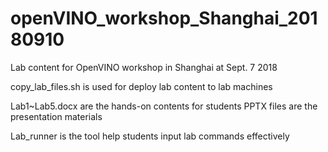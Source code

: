 # openVINO_workshop_Shanghai_20180910
Lab content for OpenVINO workshop in Shanghai at Sept. 7 2018

copy_lab_files.sh is used for deploy lab content to lab machines

Lab1~Lab5.docx are the hands-on contents for students
PPTX files are the presentation materials

Lab_runner is the tool help students input lab commands effectively
